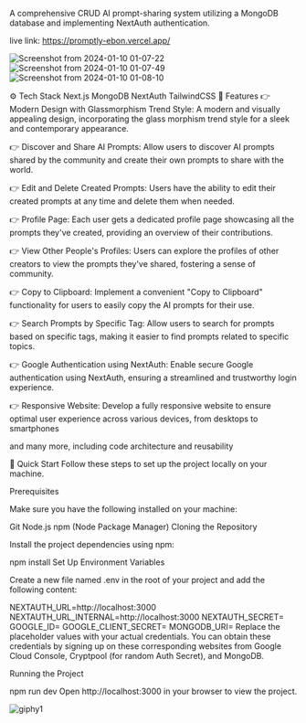 A comprehensive CRUD AI prompt-sharing system utilizing a MongoDB database and implementing NextAuth authentication.

live link: https://promptly-ebon.vercel.app/

![Screenshot from 2024-01-10 01-07-22](https://github.com/KelvinMatheka-1/ctrlsend-main-web/assets/110156045/d03b1045-05e9-4e87-957e-430319da6b9f)
![Screenshot from 2024-01-10 01-07-49](https://github.com/KelvinMatheka-1/ctrlsend-main-web/assets/110156045/05ddf7e2-9d54-4cb3-b83d-b40df0d11d20)
![Screenshot from 2024-01-10 01-08-10](https://github.com/KelvinMatheka-1/ctrlsend-main-web/assets/110156045/91ce5e71-fd65-46f7-bd1b-981c64b2150a)


⚙️ Tech Stack
Next.js
MongoDB
NextAuth
TailwindCSS
🔋 Features
👉 Modern Design with Glassmorphism Trend Style: A modern and visually appealing design, incorporating the glass morphism trend style for a sleek and contemporary appearance.

👉 Discover and Share AI Prompts: Allow users to discover AI prompts shared by the community and create their own prompts to share with the world.

👉 Edit and Delete Created Prompts: Users have the ability to edit their created prompts at any time and delete them when needed.

👉 Profile Page: Each user gets a dedicated profile page showcasing all the prompts they've created, providing an overview of their contributions.

👉 View Other People's Profiles: Users can explore the profiles of other creators to view the prompts they've shared, fostering a sense of community.

👉 Copy to Clipboard: Implement a convenient "Copy to Clipboard" functionality for users to easily copy the AI prompts for their use.

👉 Search Prompts by Specific Tag: Allow users to search for prompts based on specific tags, making it easier to find prompts related to specific topics.

👉 Google Authentication using NextAuth: Enable secure Google authentication using NextAuth, ensuring a streamlined and trustworthy login experience.

👉 Responsive Website: Develop a fully responsive website to ensure optimal user experience across various devices, from desktops to smartphones

and many more, including code architecture and reusability

🤸 Quick Start
Follow these steps to set up the project locally on your machine.

Prerequisites

Make sure you have the following installed on your machine:

Git
Node.js
npm (Node Package Manager)
Cloning the Repository



Install the project dependencies using npm:

npm install
Set Up Environment Variables

Create a new file named .env in the root of your project and add the following content:

NEXTAUTH_URL=http://localhost:3000
NEXTAUTH_URL_INTERNAL=http://localhost:3000
NEXTAUTH_SECRET=
GOOGLE_ID=
GOOGLE_CLIENT_SECRET=
MONGODB_URI=
Replace the placeholder values with your actual credentials. You can obtain these credentials by signing up on these corresponding websites from Google Cloud Console, Cryptpool (for random Auth Secret), and MongoDB.

Running the Project

npm run dev
Open http://localhost:3000 in your browser to view the project.

![giphy1](https://user-images.githubusercontent.com/110156045/224490043-5eda5583-981a-4047-89bb-1ab3d695093d.gif)